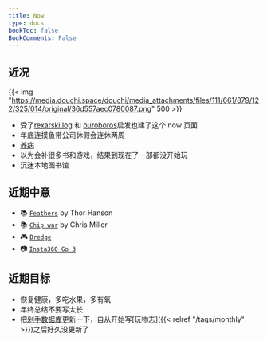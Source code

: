 ```yaml
---
title: Now
type: docs
bookToc: false
BookComments: False
---
```

## 近况
{{< img "https://media.douchi.space/douchi/media_attachments/files/111/661/879/122/325/014/original/36d557aec0780087.png" 500 >}}
- 受了[rexarski.log](https://rexarski.com/now/) 和 [ouroboros](https://blog.pursuitus.com/now)启发也建了这个 now 页面
- 年底连摸鱼带公司休假会连休两周
- [养病](https://douchi.space/@mtfront/111653905919276553)
- 以为会补很多书和游戏，结果到现在了一部都没开始玩
- 沉迷本地图书馆

## 近期中意
- 📚 [`Feathers`](https://amzn.to/48tQ0X3) by Thor Hanson
- 📚 [`Chip war`](https://amzn.to/48qMsEA) by Chris Miller
- 🎮 [`Dredge`](https://neodb.social/game/20slbMvBANRjuFHdSjNjDW)
- 📷 [`Insta360 Go 3`](https://amzn.to/3vkYL76)

## 近期目标
- 恢复健康，多吃水果，多有氧
- 年终总结不要写太长
- 把[剁手数据库](https://mtfront.notion.site/mtfront-shopping-reviews-e568ee6ebaa44b5da146cbe4ac4663eb)更新一下，自从开始写[玩物志]({{< relref "/tags/monthly" >}})之后好久没更新了